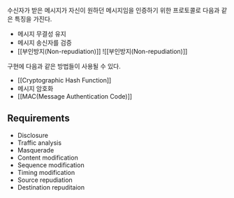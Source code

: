 수신자가 받은 메시지가 자신이 원하던 메시지임을 인증하기 위한 프로토콜로 다음과 같은 특징을 가진다. 
+ 메시지 무결성 유지
+ 메시지 송신자를 검증
+ [[부인방지(Non-repudiation)]]
![[부인방지(Non-repudiation)]]

구현에 다음과 같은 방법들이 사용될 수 있다. 
+ [[Cryptographic Hash Function]]
+ 메시지 암호화
+ [[MAC(Message Authentication Code)]]
## Requirements
+ Disclosure
+ Traffic analysis
+ Masquerade
+ Content modification
+ Sequence modification
+ Timing modification
+ Source repudiation
+ Destination repuditaion